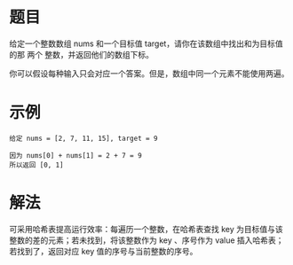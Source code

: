# 题目
给定一个整数数组 nums 和一个目标值 target，请你在该数组中找出和为目标值的那 两个 整数，并返回他们的数组下标。

你可以假设每种输入只会对应一个答案。但是，数组中同一个元素不能使用两遍。

# 示例
```
给定 nums = [2, 7, 11, 15], target = 9

因为 nums[0] + nums[1] = 2 + 7 = 9
所以返回 [0, 1]
```

# 解法 
可采用哈希表提高运行效率：每遍历一个整数，在哈希表查找 key 为目标值与该整数的差的元素；若未找到，将该整数作为 key 、序号作为 value 插入哈希表；若找到了，返回对应 key 值的序号与当前整数的序号。